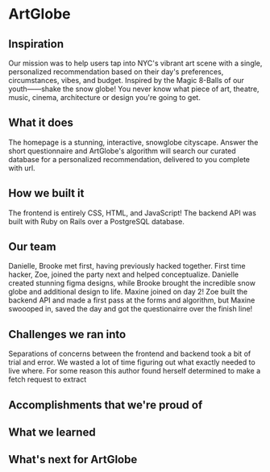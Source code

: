 # ArtGlobe

## Inspiration
Our mission was to help users tap into NYC's vibrant art scene with a single, personalized recommendation based on their day's preferences, circumstances, vibes, and budget. Inspired by the Magic 8-Balls of our youth——shake the snow globe! You never know what piece of art, theatre, music, cinema, architecture or design you're going to get. 

## What it does
The homepage is a stunning, interactive, snowglobe cityscape. Answer the short questionnaire and ArtGlobe's algorithm will search our curated database for a personalized recommendation, delivered to you complete with url. 

## How we built it
The frontend is entirely CSS, HTML, and JavaScript! The backend API was built with Ruby on Rails over a PostgreSQL database. 

## Our team
Danielle, Brooke met first, having previously hacked together. First time hacker, Zoe, joined the party next and helped conceptualize. Danielle created stunning figma designs, while Brooke brought the incredible snow globe and additional design to life. Maxine joined on day 2! Zoe built the backend API and made a first pass at the forms and algorithm, but Maxine swoooped in, saved the day and got the questionairre over the finish line! 

## Challenges we ran into
Separations of concerns between the frontend and backend took a bit of trial and error. We wasted a lot of time figuring out what exactly needed to live where. For some reason this author found herself determined to make a fetch request to extract 

## Accomplishments that we're proud of

## What we learned

## What's next for ArtGlobe



